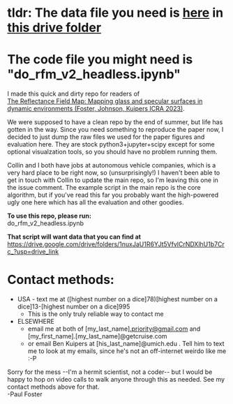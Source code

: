 # tldr: The data file you need is [here](https://drive.google.com/file/d/1-a5Xim0XSfZvEYY96i5T4uKBbdXVvC1E/view?usp=sharing) in [this drive folder](https://drive.google.com/drive/folders/1nuxJaU1R6YJt5VfvlCrNDXlhU1b7Crc_?usp=drive_link)
# The code file you might need is "do_rfm_v2_headless.ipynb"


I made this quick and dirty repo for readers of\
[The Reflectance Field Map: Mapping glass and specular surfaces in dynamic environments (Foster, Johnson, Kuipers ICRA 2023)](https://web.eecs.umich.edu/~kuipers/research/pubs/Foster-icra-23.html).

We were supposed to have a clean repo by the end of summer, but life has gotten in the way. Since you need something
to reproduce the paper now, I decided to just dump the raw files we used for the paper figures and evaluation here. 
They are stock python3+jupyter+scipy except for some optional visualzation tools, so you should have no problem running them.

Collin and I both have jobs at autonomous vehicle companies, which is a very hard place to be right now, so (unsurprisingly!) I haven't
been able to get in touch with Collin to update the main repo, so I'm leaving this one in the issue comment. The example script in the 
main repo is the core algorithm, but if you've read this far you probably want the high-powered ugly one here which has all the evaluation
and other goodies. 


**To use this repo, please run:**\
do_rfm_v2_headless.ipynb

**That script will want data that you can find at** 
https://drive.google.com/drive/folders/1nuxJaU1R6YJt5VfvlCrNDXlhU1b7Crc_?usp=drive_link


# Contact methods:
- USA - text me at ([highest number on a dice]78)[highest number on a dice]13-[highest number on a dice]995
  - This is the only truly reliable way to contact me
- ELSEWHERE
  - email me at both of [my_last_name].priority@gmail.com and [my_first_name].[my_last_name]@getcruise.com  
  - or email Ben Kuipers at [his_last_name]@umich.edu . Tell him to text me to look at my emails, since he's not an off-internet weirdo like me :-P


Sorry for the mess --I'm a hermit scientist, not a coder-- but I would be happy to hop on video calls to walk anyone through this as needed. 
See my contact methods above for that.\
-Paul Foster
